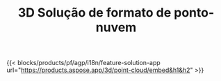 ﻿---
title: 3D Solução de formato de ponto-nuvem 
weight: 7730
url: /pt/point-cloud
limit: 
description: Gerar e visualizar a nuvem de pontos a partir de seus arquivos 3D
---
{{< blocks/products/pf/agp/i18n/feature-solution-app url="https://products.aspose.app/3d/point-cloud/embed&h1&h2" >}} 

